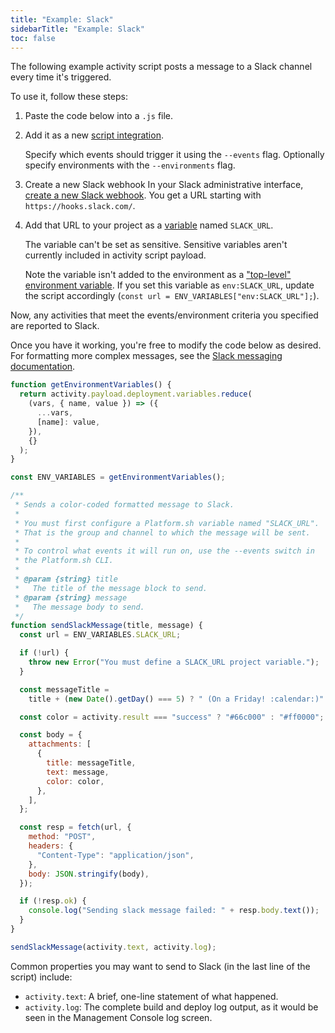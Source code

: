 ```yaml
---
title: "Example: Slack"
sidebarTitle: "Example: Slack"
toc: false
---
```


The following example activity script posts a message to a Slack channel every time it's triggered.

To use it, follow these steps:

1. Paste the code below into a `.js` file.
2. Add it as a new [script integration](./_index.md#installing).

   Specify which events should trigger it using the `--events` flag.
   Optionally specify environments with the `--environments` flag.
3. Create a new Slack webhook In your Slack administrative interface, [create a new Slack webhook](https://api.slack.com/messaging/webhooks).
   You get a URL starting with `https://hooks.slack.com/`.
4. Add that URL to your project as a [variable](../../development/variables/_index.md) named `SLACK_URL`.

   The variable can't be set as sensitive.
   Sensitive variables aren't currently included in activity script payload.

   Note the variable isn't added to the environment as a ["top-level" environment variable](https://docs.platform.sh/development/variables.html#top-level-environment-variables).
   If you set this variable as `env:SLACK_URL`, update the script accordingly (`const url = ENV_VARIABLES["env:SLACK_URL"];`).

Now, any activities that meet the events/environment criteria you specified are reported to Slack.

Once you have it working, you're free to modify the code below as desired.
For formatting more complex messages, see the [Slack messaging documentation](https://api.slack.com/messaging/composing/layouts).

```javascript
function getEnvironmentVariables() {
  return activity.payload.deployment.variables.reduce(
    (vars, { name, value }) => ({
      ...vars,
      [name]: value,
    }),
    {}
  );
}

const ENV_VARIABLES = getEnvironmentVariables();

/**
 * Sends a color-coded formatted message to Slack.
 *
 * You must first configure a Platform.sh variable named "SLACK_URL".
 * That is the group and channel to which the message will be sent.
 *
 * To control what events it will run on, use the --events switch in
 * the Platform.sh CLI.
 *
 * @param {string} title
 *   The title of the message block to send.
 * @param {string} message
 *   The message body to send.
 */
function sendSlackMessage(title, message) {
  const url = ENV_VARIABLES.SLACK_URL;

  if (!url) {
    throw new Error("You must define a SLACK_URL project variable.");
  }

  const messageTitle =
    title + (new Date().getDay() === 5) ? " (On a Friday! :calendar:)" : "";

  const color = activity.result === "success" ? "#66c000" : "#ff0000";

  const body = {
    attachments: [
      {
        title: messageTitle,
        text: message,
        color: color,
      },
    ],
  };

  const resp = fetch(url, {
    method: "POST",
    headers: {
      "Content-Type": "application/json",
    },
    body: JSON.stringify(body),
  });

  if (!resp.ok) {
    console.log("Sending slack message failed: " + resp.body.text());
  }
}

sendSlackMessage(activity.text, activity.log);
```

Common properties you may want to send to Slack (in the last line of the script) include:

* `activity.text`: A brief, one-line statement of what happened.
* `activity.log`: The complete build and deploy log output, as it would be seen in the Management Console log screen.
